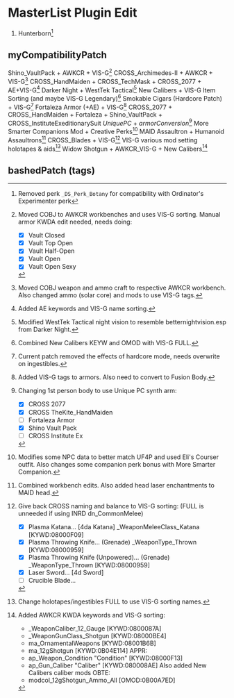 # MasterList Plugin Edit

1. Hunterborn[^B71926F1]

[^B71926F1]: Removed perk `_DS_Perk_Botany` for compatibility with Ordinator's Experimenter perk

## myCompatibilityPatch

Shino_VaultPack + AWKCR + VIS-G[^4652CD7D]
CROSS_Archimedes-II + AWKCR + VIS-G[^4D7311B0]
CROSS_HandMaiden + CROSS_TechMask + CROSS_2077 + AE+VIS-G[^BCD6EDE2]
Darker Night + WestTek Tactical[^BEBDE78F]
New Calibers + VIS-G Item Sorting (and maybe VIS-G Legendary)[^378F4450]
Smokable Cigars (Hardcore Patch) + VIS-G[^3ECF7B48]
Fortaleza Armor (+AE) + VIS-G[^C538C2B1]
CROSS_2077 + CROSS_HandMaiden + Fortaleza + Shino_VaultPack + CROSS_InstituteExeditionarySuit _UniquePC_ + _armorConversion_[^43F8030E]
More Smarter Companions Mod + Creative Perks[^18EE74EF]
MAID Assaultron + Humanoid Assaultrons[^22E1BF3C]
CROSS_Blades + VIS-G[^8C461351]
VIS-G various mod setting holotapes & aids[^91E0ADE0]
Widow Shotgun + AWKCR_VIS-G + New Calibers[^1C9C6C03]

[^4652CD7D]: Moved COBJ to AWKCR workbenches and uses VIS-G sorting. Manual armor KWDA edit needed, needs doing:
    - [x] Vault Closed
    - [x] Vault Top Open
    - [x] Vault Half-Open
    - [x] Vault Open
    - [x] Vault Open Sexy
[^4D7311B0]: Moved COBJ weapon and ammo craft to respective AWKCR workbench. Also changed ammo (solar core) and mods to use VIS-G tags.
[^BCD6EDE2]: Added AE keywords and VIS-G name sorting.
[^BEBDE78F]: Modified WestTek Tactical night vision to resemble betternightvision.esp from Darker Night.
[^378F4450]: Combined New Calibers KEYW and OMOD with VIS-G FULL.
[^3ECF7B48]: Current patch removed the effects of hardcore mode, needs overwrite on ingestibles.
[^C538C2B1]: Added VIS-G tags to armors. Also need to convert to Fusion Body.
[^43F8030E]: Changing 1st person body to use Unique PC synth arm:
    - [x] CROSS 2077
    - [x] CROSS TheKite_HandMaiden
    - [ ] Fortaleza Armor
    - [x] Shino Vault Pack
    - [ ] CROSS Institute Ex
[^18EE74EF]: Modifies some NPC data to better match UF4P and used Eli's Courser outfit. Also changes some companion perk bonus with More Smarter Companion.
[^22E1BF3C]: Combined workbench edits. Also added head laser enchantments to MAID head.
[^8C461351]: Give back CROSS naming and balance to VIS-G sorting: (FULL is unneeded if using INRD dn_CommonMelee)
    - [x] Plasma Katana... [4da Katana] _WeaponMeleeClass_Katana [KYWD:08000F09]
    - [x] Plasma Throwing Knife... (Grenade) _WeaponType_Thrown [KYWD:08000959]
    - [x] Plasma Throwing Knife (Unpowered)... (Grenade) _WeaponType_Thrown [KYWD:08000959]
    - [x] Laser Sword... [4d Sword]
    - [ ] Crucible Blade...
[^91E0ADE0]: Change holotapes/ingestibles FULL to use VIS-G sorting names.
[^1C9C6C03]: Added AWKCR KWDA keywords and VIS-G sorting:
    - _WeaponCaliber_12_Gauge [KYWD:0800087A]
    - _WeaponGunClass_Shotgun [KYWD:08000BE4]
    - ma_OrnamentalWeapons [KYWD:08001B6B]
    - ma_12gShotgun [KYWD:0B04E114]
APPR:
    - ap_Weapon_Condition "Condition" [KYWD:08000F13]
    - ap_Gun_Caliber "Caliber" [KYWD:080008AE]
Also added New Calibers caliber mods OBTE:
    - modcol_12gShotgun_Ammo_All [OMOD:0B00A7ED]

## bashedPatch (tags)
